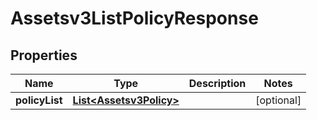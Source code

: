

# Assetsv3ListPolicyResponse


## Properties

| Name | Type | Description | Notes |
|------------ | ------------- | ------------- | -------------|
|**policyList** | [**List&lt;Assetsv3Policy&gt;**](Assetsv3Policy.md) |  |  [optional] |



